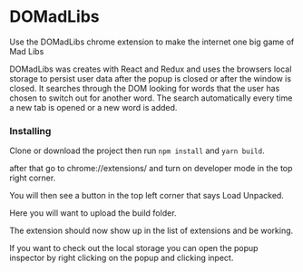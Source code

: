 # DOMadLibs

Use the DOMadLibs chrome extension to make the internet one big game of Mad Libs

DOMadLibs was creates with React and Redux and uses the browsers local storage to persist user data after the popup is closed or after the window is closed. It searches through the DOM looking for words that the user has chosen to switch out for another word. The search automatically every time a new tab is opened or a new word is added.

### Installing

Clone or download the project then run ```npm install``` and ```yarn build```.

after that go to chrome://extensions/ and turn on developer mode in the top right corner.

You will then see a button in the top left corner that says Load Unpacked. 

Here you will want to upload the build folder.

The extension should now show up in the list of extensions and be working.

If you want to check out the local storage you can open the popup inspector by right clicking on the popup and clicking inpect.
